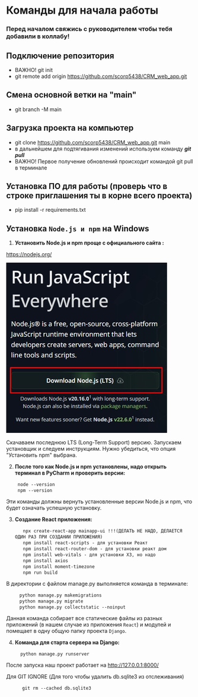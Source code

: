 # Команды для начала работы
### Перед началом свяжись с руководителем чтобы тебя добавили в коллабу!
## Подключение репозитория
* ВАЖНО! git init
* git remote add origin https://github.com/scorp5438/CRM_web_app.git
## Смена основной ветки на "main"
* git branch -M main
## Загрузка проекта на компьютер
* git clone https://github.com/scorp5438/CRM_web_app.git main
* в дальнейшем для подтягивания изменений используем команду ***git pull***
* ВАЖНО! Первое получение обновлений происходит командой git pull в терминале
## Установка ПО для работы (проверь что в строке приглашения ты в корне всего проекта)
* pip install -r requirements.txt

## Установка `Node.js и npm` на Windows
1. **Установить Node.js и npm проще с официального сайта :**

https://nodejs.org/

![Создание и обьединение файлов](./img_readme/NodeJS_download.jpg)

Скачаваем последнюю LTS (Long-Term Support) версию.
Запускаем установщик и следуем инструкциям. Нужно убедиться, что опция "Установить npm" выбрана.

2. **После того как Node.js и npm установлены, надо открыть терминал в PyCharm и проверить версии:**

        node --version
        npm --version


Эти команды должны вернуть установленные версии Node.js и npm, что будет означать успешную установку.

3. **Создание React приложения:**

          npx create-react-app mainapp-ui !!!(ДЕЛАТЬ НЕ НАДО, ДЕЛАЕТСЯ ОДИН РАЗ ПРИ СОЗДАНИИ ПРИЛОЖЕНИЯ)
          npm install react-scripts - для установки Реакт
          npm install react-router-dom - для установки реакт дом
          npm install web-vitals - для установки ХЗ, но надо
          npm install axios
          npm install moment-timezone
          npm run build

В директории с файлом manage.py выполняется команда в терминале:

         python manage.py makemigrations
         python manage.py migrate  
         python manage.py collectstatic --noinput


Данная команда собирает все статические файлы из разных приложений (в нашем случае из приложения `React`) и модулей и помещает в одну общую папку проекта `Django`.

4. **Команда для старта сервера на Django:**

         python manage.py runserver

После запуска наш проект работает на http://127.0.0.1:8000/


Для GIT IGNORE (Для того чтобы удалить db.sqlite3 из отслеживания)

          git rm --cached db.sqlite3